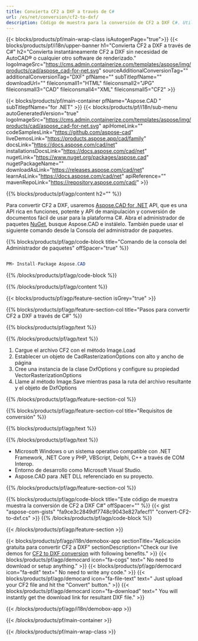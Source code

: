 ```yaml
---
title: Convierta CF2 a DXF a través de C# 
url: /es/net/conversion/cf2-to-dxf/ 
description: Código de muestra para la conversión de CF2 a DXF C#. Utilice el código de ejemplo de API para la conversión de archivos CF2 por lotes a DXF dentro de VB.NET, Asp.NET o cualquier aplicación basada en .NET.
---
```


{{< blocks/products/pf/main-wrap-class isAutogenPage="true">}}
{{< blocks/products/pf/i18n/upper-banner h1="Convierta CF2 a DXF a través de C#" h2="Convierta instantáneamente CF2 a DXF sin necesidad de AutoCAD® o cualquier otro software de renderizado." logoImageSrc="https://cms.admin.containerize.com/templates/aspose/img/products/cad/aspose_cad-for-net.svg" sourceAdditionalConversionTag="" additionalConversionTag="DXF" pfName="" subTitlepfName="" downloadUrl="" fileiconsmall1="HTML" fileiconsmall2="JPG" fileiconsmall3="CAD" fileiconsmall4="XML" fileiconsmall5="CF2" >}}

{{< blocks/products/pf/main-container pfName="Aspose.CAD " subTitlepfName="for .NET" >}}
{{< blocks/products/pf/i18n/sub-menu autoGeneratedVersion="true" logoImageSrc="https://cms.admin.containerize.com/templates/aspose/img/products/cad/aspose_cad-for-net.svg" apiHomeLink="" codeSamplesLink="https://github.com/aspose-cad" liveDemosLink="https://products.aspose.app/cad/family" docsLink="https://docs.aspose.com/cad/net" installationsDocsLink="https://docs.aspose.com/cad/net" nugetLink="https://www.nuget.org/packages/aspose.cad" nugetPackageName="" downloadAsLink="https://releases.aspose.com/cad/net" learnAsLink="https://docs.aspose.com/cad/net" apiReference="" mavenRepoLink="https://repository.aspose.com/cad/" >}}

{{% blocks/products/pf/agp/content h2="" %}}

Para convertir CF2 a DXF, usaremos <a href=https://products.aspose.com/cad/net>Aspose.CAD for .NET</a> API, que es una API rica en funciones, potente y API de manipulación y conversión de documentos fácil de usar para la plataforma C#. Abra el administrador de paquetes <a href=https://www.nuget.org/packages/aspose.cad>NuGet</a>, busque Aspose.CAD e instálelo. También puede usar el siguiente comando desde la Consola del administrador de paquetes.

{{% blocks/products/pf/agp/code-block title="Comando de la consola del Administrador de paquetes" offSpacer="true" %}}

```cs

PM> Install-Package Aspose.CAD

```

{{% /blocks/products/pf/agp/code-block %}}

{{% /blocks/products/pf/agp/content %}}

{{< blocks/products/pf/agp/feature-section isGrey="true" >}}

{{% blocks/products/pf/agp/feature-section-col title="Pasos para convertir CF2 a DXF a través de C#" %}}

{{% blocks/products/pf/agp/text %}}

{{% /blocks/products/pf/agp/text %}}

1. Cargue el archivo CF2 con el método Image.Load
1. Establecer un objeto de CadRasterizationOptions con alto y ancho de página
1. Cree una instancia de la clase DxfOptions y configure su propiedad VectorRasterizationOptions
1. Llame al método Image.Save mientras pasa la ruta del archivo resultante y el objeto de DxfOptions

{{% /blocks/products/pf/agp/feature-section-col %}}

{{% blocks/products/pf/agp/feature-section-col title="Requisitos de conversión" %}}

{{% blocks/products/pf/agp/text %}}

{{% /blocks/products/pf/agp/text %}}

- Microsoft Windows o un sistema operativo compatible con .NET Framework, .NET Core y PHP, VBScript, Delphi, C++ a través de COM Interop.
- Entorno de desarrollo como Microsoft Visual Studio.
- Aspose.CAD para .NET DLL referenciado en su proyecto.

{{% /blocks/products/pf/agp/feature-section-col %}}

{{% blocks/products/pf/agp/code-block title="Este código de muestra muestra la conversión de CF2 a DXF C#" offSpacer="" %}}
{{< gist "aspose-com-gists" "fa9ce3c2849df7748c9043e827afecf1" "convert-CF2-to-dxf.cs" >}}
{{% /blocks/products/pf/agp/code-block %}}

{{< /blocks/products/pf/agp/feature-section >}}    

<!-- aboutfile Starts -->

{{< blocks/products/pf/agp/i18n/demobox-app sectionTitle="Aplicación gratuita para convertir CF2 a DXF" sectionDescription="Check our live demos for [CF2 to DXF conversion](https://products.aspose.app/cad/conversion/CF2-to-dxf) with following benefits." >}}
        {{< blocks/products/pf/agp/democard icon="fa-cogs" text=" No need to download or setup anything." >}}
        {{< blocks/products/pf/agp/democard icon="fa-edit" text=" No need to write any code." >}}
        {{< blocks/products/pf/agp/democard icon="fa-file-text" text=" Just upload your CF2 file and hit the \"Convert\" button." >}}
        {{< blocks/products/pf/agp/democard icon="fa-download" text=" You will instantly get the download link for resultant DXF file." >}}
 
   
{{< /blocks/products/pf/agp/i18n/demobox-app >}}

<!-- aboutfile Ends -->

{{< /blocks/products/pf/main-container >}}
    
{{< /blocks/products/pf/main-wrap-class >}}